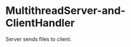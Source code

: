 MultithreadServer-and-ClientHandler
===================================
Server sends files to client.
